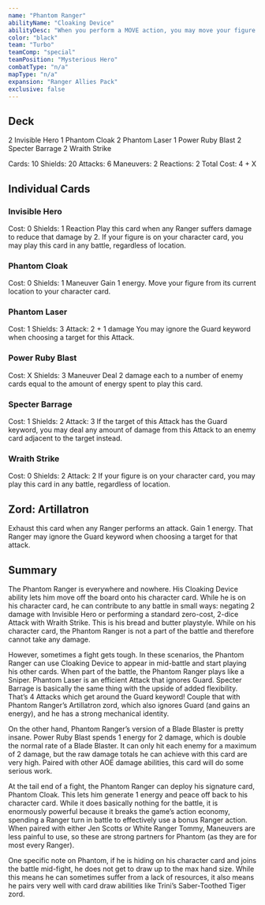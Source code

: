 ```yaml
---
name: "Phantom Ranger"
abilityName: "Cloaking Device"
abilityDesc: "When you perform a MOVE action, you may move your figure to or from this card. During any battle, if your figure is on this card, You may move it to that location to join the battle."
color: "black"
team: "Turbo"
teamComp: "special"
teamPosition: "Mysterious Hero"
combatType: "n/a"
mapType: "n/a"
expansion: "Ranger Allies Pack"
exclusive: false
---
```


## Deck

2 Invisible Hero 1 Phantom Cloak 2 Phantom Laser 1 Power Ruby Blast 2 Specter Barrage 2 Wraith Strike

Cards: 10 Shields: 20 Attacks: 6 Maneuvers: 2 Reactions: 2 Total Cost: 4 + X

## Individual Cards

### Invisible Hero

Cost: 0 Shields: 1 Reaction Play this card when any Ranger suffers damage to reduce that damage by 2. If your figure is on your character card, you may play this card in any battle, regardless of location.

### Phantom Cloak

Cost: 0 Shields: 1 Maneuver Gain 1 energy. Move your figure from its current location to your character card.

### Phantom Laser

Cost: 1 Shields: 3 Attack: 2 + 1 damage You may ignore the Guard keyword when choosing a target for this Attack.

### Power Ruby Blast

Cost: X Shields: 3 Maneuver Deal 2 damage each to a number of enemy cards equal to the amount of energy spent to play this card.

### Specter Barrage

Cost: 1 Shields: 2 Attack: 3 If the target of this Attack has the Guard keyword, you may deal any amount of damage from this Attack to an enemy card adjacent to the target instead.

### Wraith Strike

Cost: 0 Shields: 2 Attack: 2 If your figure is on your character card, you may play this card in any battle, regardless of location.

## Zord: Artillatron

Exhaust this card when any Ranger performs an attack. Gain 1 energy. That Ranger may ignore the Guard keyword when choosing a target for that attack.

## Summary

The Phantom Ranger is everywhere and nowhere. His Cloaking Device ability lets him move off the board onto his character card. While he is on his character card, he can contribute to any battle in small ways: negating 2 damage with Invisible Hero or performing a standard zero-cost, 2-dice Attack with Wraith Strike. This is his bread and butter playstyle. While on his character card, the Phantom Ranger is not a part of the battle and therefore cannot take any damage.

However, sometimes a fight gets tough. In these scenarios, the Phantom Ranger can use Cloaking Device to appear in mid-battle and start playing his other cards. When part of the battle, the Phantom Ranger plays like a Sniper. Phantom Laser is an efficient Attack that ignores Guard. Specter Barrage is basically the same thing with the upside of added flexibility. That’s 4 Attacks which get around the Guard keyword! Couple that with Phantom Ranger’s Artillatron zord, which also ignores Guard (and gains an energy), and he has a strong mechanical identity.

On the other hand, Phantom Ranger’s version of a Blade Blaster is pretty insane. Power Ruby Blast spends 1 energy for 2 damage, which is double the normal rate of a Blade Blaster. It can only hit each enemy for a maximum of 2 damage, but the raw damage totals he can achieve with this card are very high. Paired with other AOE damage abilities, this card will do some serious work.

At the tail end of a fight, the Phantom Ranger can deploy his signature card, Phantom Cloak. This lets him generate 1 energy and peace off back to his character card. While it does basically nothing for the battle, it is enormously powerful because it breaks the game’s action economy, spending a Ranger turn in battle to effectively use a bonus Ranger action. When paired with either Jen Scotts or White Ranger Tommy, Maneuvers are less painful to use, so these are strong partners for Phantom (as they are for most every Ranger).

One specific note on Phantom, if he is hiding on his character card and joins the battle mid-fight, he does not get to draw up to the max hand size. While this means he can sometimes suffer from a lack of resources, it also means he pairs very well with card draw abilities like Trini’s Saber-Toothed Tiger zord.

<!--stackedit_data:
eyJoaXN0b3J5IjpbNzM0MjUxNzA2LDEzMzcxNzA5NTBdfQ==
-->

